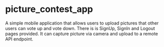 # picture_contest_app

A simple mobile application that allows users to upload pictures that other users can vote up and vote down.
There is is SignUp, SignIn and Logout pages provided.
It can capture picture via camera and upload to a remote API endpoint.
